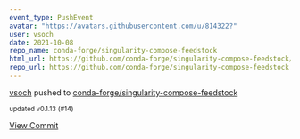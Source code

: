 ```yaml
---
event_type: PushEvent
avatar: "https://avatars.githubusercontent.com/u/814322?"
user: vsoch
date: 2021-10-08
repo_name: conda-forge/singularity-compose-feedstock
html_url: https://github.com/conda-forge/singularity-compose-feedstock/commit/19230e61019761a8a822c332ef0f3f50d7282857
repo_url: https://github.com/conda-forge/singularity-compose-feedstock
---
```


<a href='https://github.com/vsoch' target='_blank'>vsoch</a> pushed to <a href='https://github.com/conda-forge/singularity-compose-feedstock' target='_blank'>conda-forge/singularity-compose-feedstock</a>

<small>updated v0.1.13 (#14)</small>

<a href='https://github.com/conda-forge/singularity-compose-feedstock/commit/19230e61019761a8a822c332ef0f3f50d7282857' target='_blank'>View Commit</a>